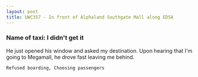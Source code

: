 ```yaml
---
layout: post
title: UWC357 - In front of Alphaland Southgate Mall along EDSA
---
```


### Name of taxi: I didn't get it

He just opened his window and asked my destination. Upon hearing that I'm going to Megamall, he drove fast leaving me behind. 

```Refused boarding, Choosing passengers```

